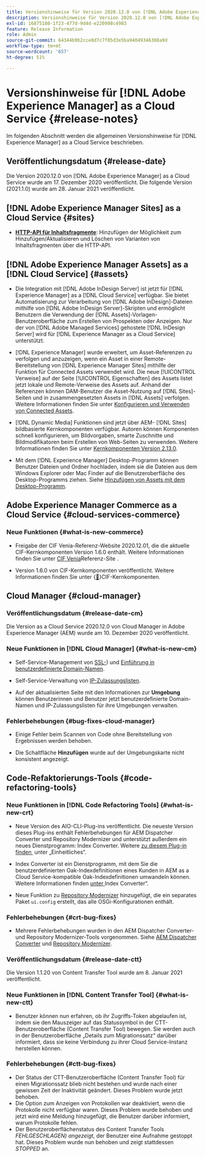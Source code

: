 ```yaml
---
title: Versionshinweise für Version 2020.12.0 von [!DNL Adobe Experience Manager] as a Cloud Service.
description: Versionshinweise für Version 2020.12.0 von [!DNL Adobe Experience Manager] as a Cloud Service.
exl-id: 16875180-1f23-477d-9d4d-e220998c4983
feature: Release Information
role: Admin
source-git-commit: 64344b9b2cce8d7c7f05d3e5ba94049346308a9d
workflow-type: tm+mt
source-wordcount: '657'
ht-degree: 51%

---
```


# Versionshinweise für [!DNL Adobe Experience Manager] as a Cloud Service {#release-notes}

Im folgenden Abschnitt werden die allgemeinen Versionshinweise für [!DNL Experience Manager] as a Cloud Service beschrieben.

## Veröffentlichungsdatum {#release-date}

Die Version 2020.12.0 von [!DNL Adobe Experience Manager] as a Cloud Service wurde am 17. Dezember 2020 veröffentlicht.
Die folgende Version (2021.1.0) wurde am 28. Januar 2021 veröffentlicht.

## [!DNL Adobe Experience Manager Sites] as a Cloud Service {#sites}

* **[HTTP-API für Inhaltsfragmente](/help/assets/content-fragments/assets-api-content-fragments.md)**: Hinzufügen der Möglichkeit zum Hinzufügen/Aktualisieren und Löschen von Varianten von Inhaltsfragmenten über die HTTP-API.

## [!DNL Adobe Experience Manager Assets] as a [!DNL Cloud Service] {#assets}

* Die Integration mit [!DNL Adobe InDesign Server] ist jetzt für [!DNL Experience Manager] as a [!DNL Cloud Service] verfügbar. Sie bietet Automatisierung zur Verarbeitung von [!DNL Adobe InDesign]-Dateien mithilfe von [!DNL Adobe InDesign Server]-Skripten und ermöglicht Benutzern die Verwendung der [!DNL Assets]-Vorlagen-Benutzeroberfläche zum Erstellen von Prospekten oder Anzeigen. Nur der von [!DNL Adobe Managed Services] gehostete [!DNL InDesign Server] wird für [!DNL Experience Manager as a Cloud Service] unterstützt. <!-- TBD: Add link to article. -->

* [!DNL Experience Manager] wurde erweitert, um Asset-Referenzen zu verfolgen und anzuzeigen, wenn ein Asset in einer Remote-Bereitstellung von [!DNL Experience Manager Sites] mithilfe der Funktion für Connected Assets verwendet wird. Die neue [!UICONTROL Verweise] auf der Seite [!UICONTROL Eigenschaften] des Assets listet jetzt lokale und Remote-Verweise des Assets auf. Anhand der Referenzen können DAM-Benutzer die Asset-Nutzung auf [!DNL Sites]-Seiten und in zusammengesetzten Assets in [!DNL Assets] verfolgen. Weitere Informationen finden Sie unter [Konfigurieren und Verwenden von Connected Assets](/help/assets/use-assets-across-connected-assets-instances.md).

* [!DNL Dynamic Media] Funktionen sind jetzt über AEM- [!DNL Sites] bildbasierte Kernkomponenten verfügbar. Autoren können Komponenten schnell konfigurieren, um Bildvorgaben, smarte Zuschnitte und Bildmodifikatoren beim Erstellen von Web-Seiten zu verwenden. Weitere Informationen finden Sie unter [Kernkomponenten Version 2.13.0](https://github.com/adobe/aem-core-wcm-components/releases/tag/core.wcm.components.reactor-2.13.0).

* Mit dem [!DNL Experience Manager] Desktop-Programm können Benutzer Dateien und Ordner hochladen, indem sie die Dateien aus dem Windows Explorer oder Mac Finder auf die Benutzeroberfläche des Desktop-Programms ziehen. Siehe [Hinzufügen von Assets mit dem Desktop-Programm](https://experienceleague.adobe.com/de/docs/experience-manager-desktop-app/using/using#upload-and-add-new-assets-to-aem).

## Adobe Experience Manager Commerce as a Cloud Service {#cloud-services-commerce}

### Neue Funktionen {#what-is-new-commerce}

* Freigabe der CIF Venia-Referenz-Website 2020.12.01, die die aktuelle CIF-Kernkomponenten Version 1.6.0 enthält. Weitere Informationen finden Sie unter [CIF Venia](https://github.com/adobe/aem-cif-guides-venia/releases/tag/venia-2020.12.01)Referenz-Site .

* Version 1.6.0 von CIF-Kernkomponenten veröffentlicht. Weitere Informationen finden Sie unter {[&#128279;](https://github.com/adobe/aem-core-cif-components/releases/tag/core-cif-components-reactor-1.6.0)}CIF-Kernkomponenten.

## Cloud Manager {#cloud-manager}

### Veröffentlichungsdatum {#release-date-cm}

Die Version as a Cloud Service 2020.12.0 von Cloud Manager in Adobe Experience Manager (AEM) wurde am 10. Dezember 2020 veröffentlicht.

### Neue Funktionen in [!DNL Cloud Manager] {#what-is-new-cm}

* Self-Service-Management von [SSL-](/help/implementing/cloud-manager/managing-ssl-certifications/introduction-to-ssl-certificates.md)) und [Einführung in benutzerdefinierte Domain-Namen](/help/implementing/cloud-manager/custom-domain-names/introduction.md).

* Self-Service-Verwaltung von [IP-Zulassungslisten](/help/implementing/cloud-manager/ip-allow-lists/introduction.md).

* Auf der aktualisierten Seite mit den Informationen zur **Umgebung** können Benutzerinnen und Benutzer jetzt benutzerdefinierte Domain-Namen und IP-Zulassungslisten für ihre Umgebungen verwalten.

### Fehlerbehebungen {#bug-fixes-cloud-manager}

* Einige Fehler beim Scannen von Code ohne Bereitstellung von Ergebnissen werden behoben.

* Die Schaltfläche **Hinzufügen** wurde auf der Umgebungskarte nicht konsistent angezeigt.

## Code-Refaktorierungs-Tools {#code-refactoring-tools}

### Neue Funktionen in [!DNL Code Refactoring Tools] {#what-is-new-crt}

* Neue Version des AIO-CLI-Plug-ins veröffentlicht. Die neueste Version dieses Plug-ins enthält Fehlerbehebungen für AEM Dispatcher Converter und Repository Modernizer und unterstützt außerdem ein neues Dienstprogramm: Index Converter. Weitere [&#x200B; zu diesem Plug-in finden &#x200B;](https://experienceleague.adobe.com/de/docs/experience-manager-cloud-service/content/migration-journey/refactoring-tools/unified-experience#benefits) unter „Einheitliches“.

* Index Converter ist ein Dienstprogramm, mit dem Sie die benutzerdefinierten Oak-Indexdefinitionen eines Kunden in AEM as a Cloud Service-kompatible Oak-Indexdefinitionen umwandeln können. Weitere Informationen finden [&#x200B; unter &#x200B;](https://github.com/adobe/aem-cloud-service-source-migration/tree/master/packages/index-converter)Index Converter“.

* Neue Funktion zu [Repository Modernizer](https://github.com/adobe/aem-cloud-service-source-migration/tree/master/packages/repository-modernizer) hinzugefügt, die ein separates Paket `ui.config` erstellt, das alle OSGi-Konfigurationen enthält.

### Fehlerbehebungen {#crt-bug-fixes}

* Mehrere Fehlerbehebungen wurden in den AEM Dispatcher Converter- und Repository Modernizer-Tools vorgenommen. Siehe [AEM Dispatcher Converter](https://github.com/adobe/aem-cloud-service-source-migration/tree/master/packages/dispatcher-converter) und [Repository Modernizer](https://github.com/adobe/aem-cloud-service-source-migration/tree/master/packages/repository-modernizer).

### Veröffentlichungsdatum {#release-date-ctt}

Die Version 1.1.20 von Content Transfer Tool wurde am 8. Januar 2021 veröffentlicht.

### Neue Funktionen in [!DNL Content Transfer Tool] {#what-is-new-ctt}

* Benutzer können nun erfahren, ob ihr Zugriffs-Token abgelaufen ist, indem sie den Mauszeiger auf das Statussymbol in der CTT-Benutzeroberfläche (Content Transfer Tool) bewegen. Sie werden auch in der Benutzeroberfläche „Details zum Migrationssatz“ darüber informiert, dass sie keine Verbindung zu ihrer Cloud Service-Instanz herstellen können.

### Fehlerbehebungen {#ctt-bug-fixes}

* Der Status der CTT-Benutzeroberfläche (Content Transfer Tool) für einen Migrationssatz blieb nicht bestehen und wurde nach einer gewissen Zeit der Inaktivität geändert. Dieses Problem wurde jetzt behoben.
* Die Option zum Anzeigen von Protokollen war deaktiviert, wenn die Protokolle nicht verfügbar waren. Dieses Problem wurde behoben und jetzt wird eine Meldung hinzugefügt, die Benutzer darüber informiert, warum Protokolle fehlen.
* Der Benutzeroberflächenstatus des Content Transfer Tools *FEHLGESCHLAGEN) angezeigt,* der Benutzer eine Aufnahme gestoppt hat. Dieses Problem wurde nun behoben und zeigt stattdessen *STOPPED* an.

